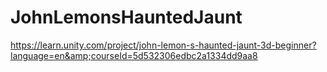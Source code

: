 # JohnLemonsHauntedJaunt
https://learn.unity.com/project/john-lemon-s-haunted-jaunt-3d-beginner?language=en&amp;courseId=5d532306edbc2a1334dd9aa8
